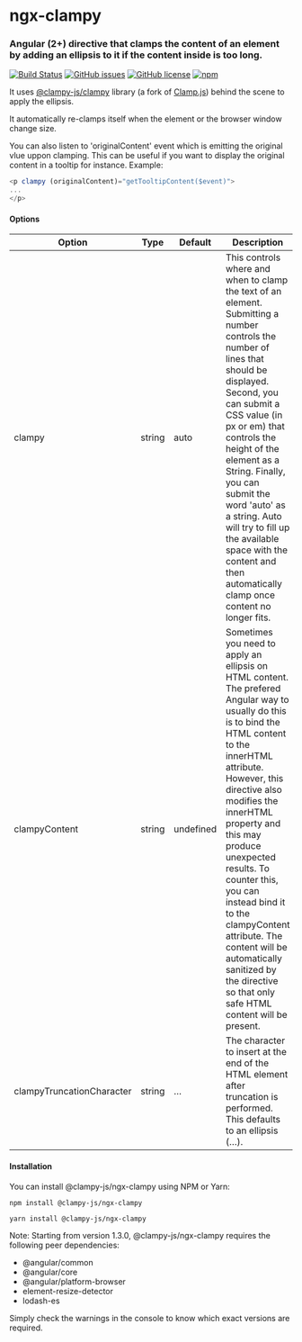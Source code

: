 # ngx-clampy

### Angular (2+) directive that clamps the content of an element by adding an ellipsis to it if the content inside is too long.
[![Build Status](https://img.shields.io/travis/clampy-js/ngx-clampy.svg)](https://travis-ci.org/clampy-js/ngx-clampy)
[![GitHub issues](https://img.shields.io/github/issues/clampy-js/ngx-clampy.svg)](https://github.com/clampy-js/ngx-clampy/issues)
[![GitHub license](https://img.shields.io/github/license/clampy-js/ngx-clampy.svg)](https://github.com/clampy-js/ngx-clampy/blob/master/LICENSE)
[![npm](https://img.shields.io/npm/dt/@clampy-js/ngx-clampy.svg)]()

It uses [@clampy-js/clampy](https://github.com/clampy-js/clampy) library (a fork of [Clamp.js](https://github.com/josephschmitt/Clamp.js)) behind the scene to apply the ellipsis.

It automatically re-clamps itself when the element or the browser window change size.

You can also listen to 'originalContent' event which is emitting the original vlue uppon clamping. This can be useful if you want to display the original content in a tooltip for instance.
Example:

```typescript
<p clampy (originalContent)="getTooltipContent($event)">
...
</p>
```

#### Options
|Option   |Type   |Default   |Description   |
|---|---|---|---|
|clampy   |string   |auto   |This controls where and when to clamp the text of an element. Submitting a number controls the number of lines that should be displayed. Second, you can submit a CSS value (in px or em) that controls the height of the element as a String. Finally, you can submit the word 'auto' as a string. Auto will try to fill up the available space with the content and then automatically clamp once content no longer fits.   |
|clampyContent   |string   |undefined   |Sometimes you need to apply an ellipsis on HTML content. The prefered Angular way to usually do this is to bind the HTML content to the innerHTML attribute. However, this directive also modifies the innerHTML property and this may produce unexpected results. To counter this, you can instead bind it to the clampyContent attribute. The content will be automatically sanitized by the directive so that only safe HTML content will be present.|
|clampyTruncationCharacter   |string   |…   |The character to insert at the end of the HTML element after truncation is performed. This defaults to an ellipsis (…).   |

#### Installation
You can install @clampy-js/ngx-clampy using NPM or Yarn:

```
npm install @clampy-js/ngx-clampy
```

```
yarn install @clampy-js/ngx-clampy
```

Note: Starting from version 1.3.0, @clampy-js/ngx-clampy requires the following peer dependencies:

- @angular/common
- @angular/core
- @angular/platform-browser
- element-resize-detector
- lodash-es

Simply check the warnings in the console to know which exact versions are required.
